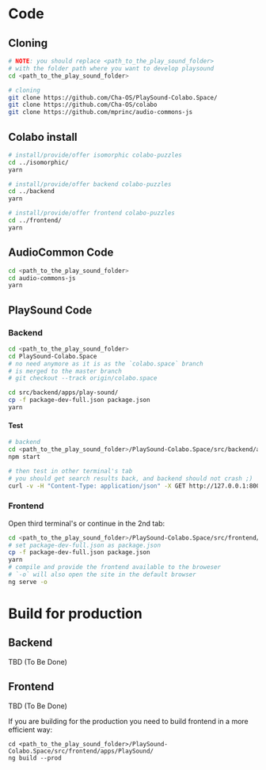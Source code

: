 # Code

## Cloning

```sh
# NOTE: you should replace <path_to_the_play_sound_folder> 
# with the folder path where you want to develop playsound
cd <path_to_the_play_sound_folder>

# cloning
git clone https://github.com/Cha-OS/PlaySound-Colabo.Space/
git clone https://github.com/Cha-OS/colabo
git clone https://github.com/mprinc/audio-commons-js
```

## Colabo install

```sh
# install/provide/offer isomorphic colabo-puzzles
cd ../isomorphic/
yarn

# install/provide/offer backend colabo-puzzles
cd ../backend
yarn

# install/provide/offer frontend colabo-puzzles
cd ../frontend/
yarn
```

## AudioCommon Code

```sh
cd <path_to_the_play_sound_folder>
cd audio-commons-js
yarn
```

## PlaySound Code

### Backend

```sh
cd <path_to_the_play_sound_folder>
cd PlaySound-Colabo.Space
# no need anymore as it is as the `colabo.space` branch
# is merged to the master branch
# git checkout --track origin/colabo.space

cd src/backend/apps/play-sound/
cp -f package-dev-full.json package.json
yarn
```

#### Test

```sh
# backend
cd <path_to_the_play_sound_folder>/PlaySound-Colabo.Space/src/backend/apps/play-sound/
npm start

# then test in other terminal's tab
# you should get search results back, and backend should not crash ;)
curl -v -H "Content-Type: application/json" -X GET http://127.0.0.1:8005/search-sounds/bird
```

### Frontend

Open third terminal's or continue in the 2nd tab:

```sh
cd <path_to_the_play_sound_folder>/PlaySound-Colabo.Space/src/frontend/apps/PlaySound/
# set package-dev-full.json as package.json
cp -f package-dev-full.json package.json
yarn
# compile and provide the frontend available to the broweser
# `-o` will also open the site in the default browser
ng serve -o
```

# Build for production

## Backend

TBD (To Be Done)

## Frontend

TBD (To Be Done)

If you are building for the production you need to build frontend in a more efficient way:

```
cd <path_to_the_play_sound_folder>/PlaySound-Colabo.Space/src/frontend/apps/PlaySound/
ng build --prod
```